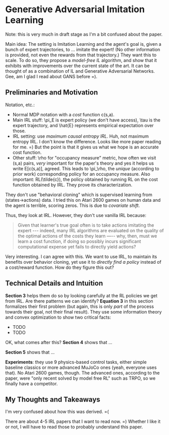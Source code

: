 # Generative Adversarial Imitation Learning

Note: this is very much in draft stage as I'm a bit confused about the paper.

Main idea: The setting is Imitation Learning and the agent's goal is, given a
bunch of expert trajectories, to ... imitate the expert! (No other information
is provided, not even the rewards from that trajectory.) They want this to
scale. To do so, they propose a *model-free IL* algorithm, and show that it
exhibits with improvements over the current state of the art. It can be thought
of as a combination of IL and Generative Adversarial Networks. Gee, am I glad I
read about GANS before =). 


## Preliminaries and Motivation

Notation, etc.:

- Normal MDP notation with a *cost* function c(s,a). 
- Main IRL stuff: \pi_E is expert policy (we don't have access), \tau is the
  expert trajectory, and \hat{E} represents empirical expectation over those.
- IRL setting: use *maximum causal entropy IRL*. Huh, not maximum entropy IRL. I
  don't know the difference. Looks like more paper reading for me. =) But the
  point is that it gives us what we hope is an accurate cost function.
- Other stuff: \rho for "occupancy measure" metric, how often we visit (s,a)
  pairs, *very* important for the paper's theory and yes it helps us write
  E[c(s,a)], agreed. This leads to \pi_\rho, the *unique* (according to prior
  work) corresponding policy for an occupancy measure. Also important:
  RL(\tilde{c}), the policy obtained by running RL on the cost function obtained
  by IRL. They prove its characterization.

They don't use "behavioral cloning" which is supervised learning from
(states->actions) data. I tried this on Atari 2600 games on human data and the
agent is terrible, scoring zeros. This is due to *covariate shift*. 

Thus, they look at IRL. However, they don't use vanilla IRL because:

> Given that learner's true goal often is to take actions imitating the expert
> --- indeed, many IRL algorithms are evaluated on the quality of the optimal
> actions of the costs they learn —-- why, then, must we learn a cost function,
> if doing so possibly incurs significant computational expense yet fails to
> directly yield actions?

Very interesting. I can agree with this. We want to use IRL, to maintain its
benefits over behavior cloning, yet use it to *directly find a policy* instead
of a cost/reward function. How do they figure this out? 


## Technical Details and Intuition

**Section 3** helps them do so by looking carefully at the RL policies we get
from IRL. Are there patterns we can identify? **Equation 3** in this section
formalizes their first problem (but again, this is only *part* of the process
towards their goal, not their final result). They use some information theory
and convex optimization to show two critical facts:

- TODO
- TODO

OK, what comes after this? **Section 4** shows that ...

**Section 5** shows that ...

**Experiments**: they use 9 physics-based control tasks, either simple baseline
classics or more advanced MuJoCo ones (yeah, everyone uses that). No Atari 2600
games, though. The advanced ones, according to the paper, were "only recent
solved by model free RL" such as TRPO, so we finally have a competitor.


## My Thoughts and Takeaways

I'm very confused about how this was derived. =(

There are about 4-5 IRL papers that I want to read now. =) Whether I like it or
not, I will have to read those to probably understand this paper.
